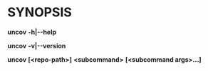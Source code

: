 SYNOPSIS
========

**uncov** **-h|\-\-help**

**uncov** **-v|\-\-version**

**uncov** **[\<repo-path\>]** **\<subcommand\>** **[\<subcommand args\>...]**
